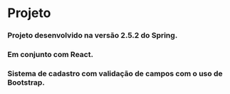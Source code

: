 <h1>Projeto</h1>

<h3> Projeto desenvolvido na versão 2.5.2 do Spring.</h3>
<h3> Em conjunto com React.</h3>
<h3> Sistema de cadastro com validação de campos com o uso de Bootstrap.</h3>